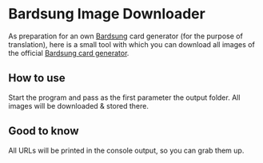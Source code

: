 # Bardsung Image Downloader

As preparation for an own [Bardsung](https://steamforged.com/en-eu/products/bardsung-legend-of-the-ancient-forge) card
generator (for the purpose of translation), here is a small tool with which you can download all images of the
official [Bardsung card generator](https://cardcreator.steamforged.com/bardsung/library).

## How to use

Start the program and pass as the first parameter the output folder. All images will be downloaded & stored there.

## Good to know

All URLs will be printed in the console output, so you can grab them up.